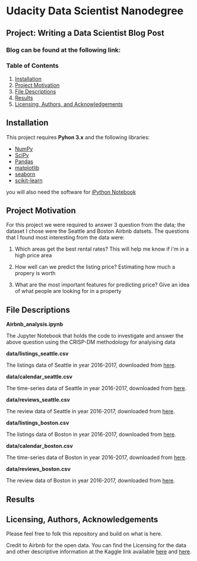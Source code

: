 
# Udacity Data Scientist Nanodegree 
## Project: Writing a Data Scientist Blog Post

### Blog can be found at the following link: 

### Table of Contents

1. [Installation](#installation)
2. [Project Motivation](#motivation)
3. [File Descriptions](#files)
4. [Results](#results)
5. [Licensing, Authors, and Acknowledgements](#licensing)

## Installation <a name="installation"></a>

This project requires **Pyhon 3.x** and the following libraries:
- [NumPy](http://www.numpy.org/)
- [SciPy](https://www.scipy.org/)
- [Pandas](http://pandas.pydata.org)
- [matplotlib](http://matplotlib.org/)
- [seaborn](https://seaborn.pydata.org/)
- [scikit-learn](http://scikit-learn.org/stable/)

you will also need the software for [iPython Notebook](http://ipython.org/notebook.html)

## Project Motivation<a name="motivation"></a>

For this project we were required to answer 3 question from the data; the dataset I chose were the Seattle and Boston Airbnb datsets. The questions that I found most interesting from the data were:
1. Which areas get the best rental rates? This will help me know if i'm in a high price area 

2. How well can we predict the listing price? Estimating how much a propery is worth

3. What are the most important features for predicting price? Give an idea of what people are looking for in a property


## File Descriptions <a name="files"></a>

**Airbnb_analysis.ipynb**

The Jupyter Notebook that holds the code to investigate and answer the above question using the CRISP-DM methodology for analyising data  

**data/listings_seattle.csv**

The listings data of Seattle in year 2016-2017, downloaded from [here](https://www.kaggle.com/airbnb/seattle/data).

**data/calendar_seattle.csv**

The time-series data of Seattle in year 2016-2017, downloaded from [here](https://www.kaggle.com/airbnb/seattle/data).

**data/reviews_seattle.csv**

The review data of Seattle in year 2016-2017, downloaded from [here](https://www.kaggle.com/airbnb/seattle/data).

**data/listings_boston.csv**

The listings data of Boston in year 2016-2017, downloaded from [here](https://www.kaggle.com/airbnb/boston).

**data/calendar_boston.csv**

The time-series data of Boston in year 2016-2017, downloaded from [here](https://www.kaggle.com/airbnb/boston).

**data/reviews_boston.csv**

The review data of Boston in year 2016-2017, downloaded from [here](https://www.kaggle.com/airbnb/boston).


## Results<a name="results"></a>



## Licensing, Authors, Acknowledgements<a name="licensing"></a>

Please feel free to folk this repository and build on what is here.

Credit to Airbnb for the open data.
You can find the Licensing for the data and other descriptive information at the Kaggle link available [here](https://www.kaggle.com/airbnb/seattle) and [here](https://www.kaggle.com/airbnb/boston).

